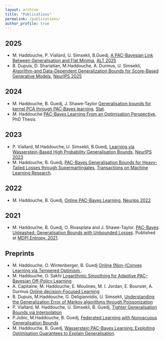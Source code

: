 ```yaml
---
layout: archive
title: "Publications"
permalink: /publications/
author_profile: true
---
```

## 2025
* M. Haddouche, P. Viallard, U. Simsekli, B.Guedj, [A PAC-Bayesian Link Between Generalisation and Flat Minima](https://arxiv.org/abs/2402.08508), [ALT 2025](https://algorithmiclearningtheory.org/alt2025/)
* B. Dupuis, D. Shariatian, M.Haddouche, A. Durmus, U. Simsekli, [Algorithm-and Data-Dependent Generalization Bounds for Score-Based Generative Models](https://arxiv.org/abs/2506.03849), [NeurIPS 2025](https://nips.cc/)

## 2024
* M. Haddouche, B. Guedj, J. Shawe-Taylor [Generalisation bounds for kernel PCA through PAC‐Bayes learning](https://onlinelibrary.wiley.com/doi/epdf/10.1002/sta4.719), [Stat](https://onlinelibrary.wiley.com/journal/20491573).
* M. Haddouche [PAC-Bayes Learning From an Optimisation Perspective](../files/139903_HADDOUCHE_2024_archivage-2.pdf), PhD Thesis

## 2023
* P. Viallard, M.Haddouche, U. Simsekli, B.Guedj, [Learning via Wasserstein-Based High Probability Generalisation Bounds](https://proceedings.neurips.cc/paper_files/paper/2023/hash/af2bb2b2280d36f8842e440b4e275152-Abstract-Conference.html), [NeurIPS 2023](https://nips.cc/)
* M. Haddouche, B. Guedj, [PAC-Bayes Generalisation Bounds for Heavy-Tailed Losses through Supermartingales](https://openreview.net/pdf?id=qxrwt6F3sf), [Transactions on Machine Learning Research](https://jmlr.org/tmlr/).
  
## 2022
* M. Haddouche, B. Guedj, [Online PAC-Bayes Learning](https://proceedings.neurips.cc/paper_files/paper/2022/hash/a4d991d581accd2955a1e1928f4e6965-Abstract-Conference.html), [Neurips 2022](https://nips.cc/)

## 2021
* M. Haddouche, B. Guedj, O. Rivasplata and J. Shawe-Taylor. [PAC-Bayes Unleashed: Generalisation Bounds with Unbounded Losses](https://www.mdpi.com/1099-4300/23/10/1330). Published at [MDPI,Entropy, 2021](https://www.mdpi.com/journal/entropy). 



## Preprints
* M. Haddouche, O. Wintenberger, B. Guedj [Online (Non-)Convex Learning via Tempered Optimism ](https://arxiv.org/abs/2301.07530).
* M. Haddouche, O. Sakhi [Logarithmic Smoothing for Adaptive PAC-Bayesian Off-Policy Learning](https://arxiv.org/abs/2506.10664)
* A. Capitaine, M. Haddouche, E. Moulines, M. I. Jordan, E. Boursier, A. Durmus [Online decision-Focused Learning](https://arxiv.org/abs/2505.13564)
* B. Dupuis, M.Haddouche, G. Deligiannidis, U. Simsekli, [Understanding the Generalization Error of Markov algorithms through
Poissonization](https://arxiv.org/abs/2502.07584)
* P. Viallard, M. Haddouche, U. Simsekli, B. Guedj, [Tighter Generalisation Bounds via Interpolation](https://arxiv.org/abs/2402.05101)
* P.Jobic, M.Haddouche, B. Guedj, [Federated Learning with Nonvacuous Generalisation Bounds](https://arxiv.org/abs/2310.11203)
* M. Haddouche, B. Guedj, [Wasserstein PAC-Bayes Learning: Exploiting Optimisation Guarantees to Explain Generalisation](https://arxiv.org/abs/2304.07048).

